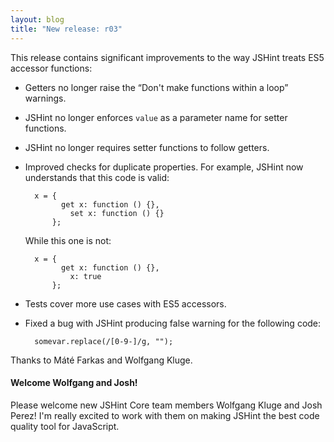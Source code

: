 ```yaml
---
layout: blog
title: "New release: r03"
---
```


This release contains significant improvements to the way JSHint
treats ES5 accessor functions:

* Getters no longer raise the “Don't make functions within a loop”
  warnings.

* JSHint no longer enforces `value` as a parameter name for setter
  functions.

* JSHint no longer requires setter functions to follow getters.

* Improved checks for duplicate properties. For example, JSHint now
  understands that this code is valid:

	    x = {
			  get x: function () {},
				set x: function () {}
			};

	While this one is not:

	    x = {
			  get x: function () {},
				x: true
			};

* Tests cover more use cases with ES5 accessors.

* Fixed a bug with JSHint producing false warning for the following
  code:

	    somevar.replace(/[0-9-]/g, "");

Thanks to Máté Farkas and Wolfgang Kluge.

#### Welcome Wolfgang and Josh!

Please welcome new JSHint Core team members Wolfgang Kluge and Josh Perez!
I'm really excited to work with them on making JSHint the best code quality
tool for JavaScript.
